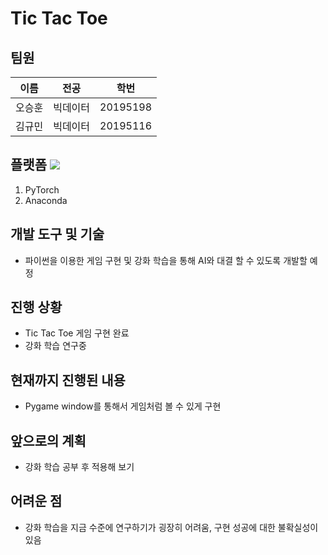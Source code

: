 # Tic Tac Toe


## 팀원
|이름|전공|학번|
|------|---|---|
|오승훈|빅데이터|20195198|
|김규민|빅데이터|20195116|


## 플랫폼 <img src="https://img.shields.io/badge/Python-3766AB?style=flat-square&logo=Python&logoColor=white"/></a>
1. PyTorch
2. Anaconda


## 개발 도구 및 기술
+ 파이썬을 이용한 게임 구현 및 강화 학습을 통해 AI와 대결 할 수 있도록 개발할 예정


## 진행 상황
+ Tic Tac Toe 게임 구현 완료
+ 강화 학습 연구중

## 현재까지 진행된 내용
+ Pygame window를 통해서 게임처럼 볼 수 있게 구현

## 앞으로의 계획
+ 강화 학습 공부 후 적용해 보기

## 어려운 점
+ 강화 학습을 지금 수준에 연구하기가 굉장히 어려움, 구현 성공에 대한 불확실성이 있음
